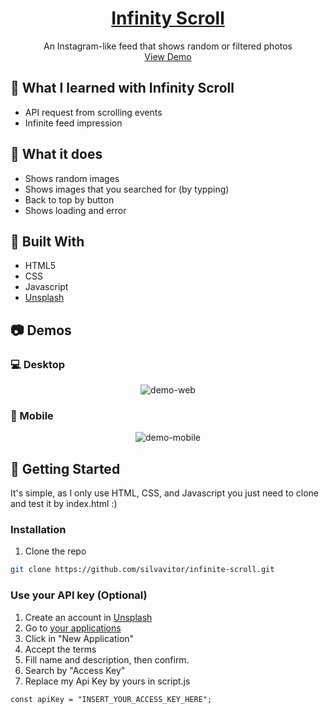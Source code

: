 <p align="center">
  <a href="https://github.com/silvavitor/infinity-scroll">
    <h1 align="center">Infinity Scroll</h1>
  </a>
  
  <p align="center">
    An Instagram-like feed that shows random or filtered photos
    <br />
    <a href="https://silvavitor.github.io/infinite-scroll/">View Demo</a>
  </p>
</p>

## :pencil: What I learned with Infinity Scroll

* API request from scrolling events
* Infinite feed impression

## :mag_right: What it does

* Shows random images
* Shows images that you searched for (by typping)
* Back to top by button
* Shows loading and error

## :hammer: Built With
* HTML5
* CSS
* Javascript
* [Unsplash](https://unsplash.com/developers)

## :camera: Demos

### :computer: Desktop

<div align="center">
    <img src="./img/desktop.gif" alt="demo-web" heigth="400">
</div>

### :iphone: Mobile

<div align="center">
    <img src="./img/mobile.gif" alt="demo-mobile" heigth="400">
</div>

## :checkered_flag: Getting Started

It's simple, as I only use HTML, CSS, and Javascript you just need to clone and test it by index.html :)

### Installation

1. Clone the repo
```sh
git clone https://github.com/silvavitor/infinite-scroll.git
```

### Use your API key (Optional)
1. Create an account in [Unsplash](https://unsplash.com/join)
2. Go to [your applications](https://unsplash.com/oauth/applications)
3. Click in "New Application"
4. Accept the terms
5. Fill name and description, then confirm.
6. Search by "Access Key"
7. Replace my Api Key by yours in script.js

```JS
const apiKey = "INSERT_YOUR_ACCESS_KEY_HERE";
```
